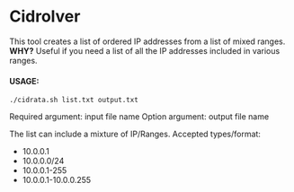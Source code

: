 # Cidrolver
This tool creates a list of ordered IP addresses from a list of mixed ranges.
**WHY?** Useful if you need a list of all the IP addresses included in various ranges.

#### USAGE:
```./cidrata.sh list.txt output.txt```

Required argument: input file name
Option argument: output file name

The list can include a mixture of IP/Ranges.
Accepted types/format:
- 10.0.0.1
- 10.0.0.0/24
- 10.0.0.1-255
- 10.0.0.1-10.0.0.255
